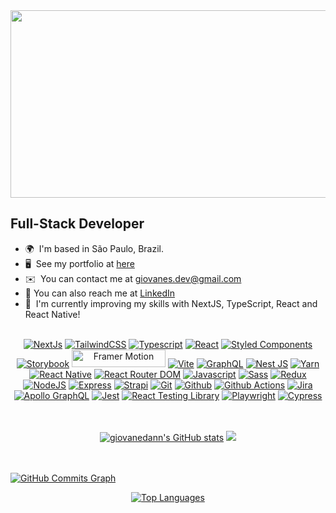 <img src="https://images.wallpapersden.com/image/download/landscape-pixel-art_bGhnaGeUmZqaraWkpJRmaGtrrWxrbQ.jpg" width="1000" height="300"/>

Full-Stack Developer
-------------------

*   🌍  I'm based in São Paulo, Brazil.
*   🖥️  See my portfolio at [here](http://giovanedann.github.io/)
*   ✉️  You can contact me at [giovanes.dev@gmail.com](mailto:giovanes.dev@gmail.com)
*   🚀  You can also reach me at [LinkedIn](https://www.linkedin.com/in/giovanesaesdev/)
*   🧠  I'm currently improving my skills with NextJS, TypeScript, React and React Native!
<br /><br />

<p align="center">
<a href="https://nextjs.org/docs" target="_blank" rel="noreferrer"><img src="https://img.shields.io/badge/next.js-000000?style=for-the-badge&logo=nextdotjs&logoColor=white"   alt="NextJs" /></a>
  <a href="https://tailwindcss.com/" target="_blank" rel="noreferrer"><img src="https://img.shields.io/badge/tailwindcss-%2338B2AC.svg?style=for-the-badge&logo=tailwind-css&logoColor=white"   alt="TailwindCSS" /></a>
  <a href="https://www.typescriptlang.org/" target="_blank" rel="noreferrer"><img src="https://img.shields.io/badge/TypeScript-007ACC?style=for-the-badge&logo=typescript&logoColor=white"   alt="Typescript" /></a>
  <a href="https://reactjs.org/" target="_blank" rel="noreferrer"><img src="https://img.shields.io/badge/React-20232A?style=for-the-badge&logo=react&logoColor=61DAFBg"   alt="React" /></a>
  <a href="https://styled-components.com/" target="_blank" rel="noreferrer"><img src="https://img.shields.io/badge/styled--components-DB7093?style=for-the-badge&logo=styled-components&logoColor=white"   alt="Styled Components" /></a>
  <a href="https://storybook.js.org/" target="_blank" rel="noreferrer"><img src="https://img.shields.io/badge/Storybook-FF4785.svg?style=for-the-badge&logo=Storybook&logoColor=white"   alt="Storybook" /></a>
  <a href="https://www.framer.com/motion/" target="_blank" rel="noreferrer"><img src="https://i.ibb.co/1rPvxYv/1f7e6fb4-775b-4e17-984f-b079f74d7424.jpg" width="150px" height="28px" alt="Framer Motion" /></a>
  <a href="https://vitejs.dev/" target="_blank" rel="noreferrer"><img src="https://img.shields.io/badge/vite-%23646CFF.svg?style=for-the-badge&logo=vite&logoColor=white"   alt="Vite" /></a>
  <a href="https://graphql.org/" target="_blank" rel="noreferrer"><img src="https://img.shields.io/badge/GraphQl-E10098?style=for-the-badge&logo=graphql&logoColor=white"   alt="GraphQL" /></a>
  <a href="[https://graphql.org/](https://nestjs.com/)" target="_blank" rel="noreferrer"><img src="https://img.shields.io/badge/nestjs-%23E0234E.svg?style=for-the-badge&logo=nestjs&logoColor=white"   alt="Nest JS" /></a>
  <a href="https://yarnpkg.com/" target="_blank" rel="noreferrer"><img src="https://img.shields.io/badge/yarn-%232C8EBB.svg?style=for-the-badge&logo=yarn&logoColor=white"   alt="Yarn" /></a>
  <a href="https://reactnative.dev/" target="_blank" rel="noreferrer"><img src="https://img.shields.io/badge/react_native-%2320232a.svg?style=for-the-badge&logo=react&logoColor=%2361DAFB"   alt="React Native" /></a>
  <a href="https://reactrouter.com/en/main" target="_blank" rel="noreferrer"><img src="https://img.shields.io/badge/React_Router-CA4245?style=for-the-badge&logo=react-router&logoColor=white"   alt="React Router DOM" /></a>
  <a href="https://developer.mozilla.org/en-US/docs/Web/JavaScript" target="_blank" rel="noreferrer"><img src="https://img.shields.io/badge/JavaScript-323330?style=for-the-badge&logo=javascript&logoColor=F7DF1E"   alt="Javascript" /></a>
  <a href="https://sass-lang.com/" target="_blank" rel="noreferrer"><img src="https://img.shields.io/badge/SASS-hotpink.svg?style=for-the-badge&logo=SASS&logoColor=white"   alt="Sass" /></a>
  <a href="https://redux.js.org/" target="_blank" rel="noreferrer"><img src="https://img.shields.io/badge/Redux-593D88?style=for-the-badge&logo=redux&logoColor=white"   alt="Redux" /></a>
  <a href="https://nodejs.org/en/" target="_blank" rel="noreferrer"><img src="https://img.shields.io/badge/Node.js-339933?style=for-the-badge&logo=nodedotjs&logoColor=white"   alt="NodeJS" /></a>
  <a href="https://expressjs.com/" target="_blank" rel="noreferrer"><img src="https://img.shields.io/badge/Express.js-000000?style=for-the-badge&logo=express&logoColor=white"   alt="Express" /></a>
  <a href="https://strapi.io/" target="_blank" rel="noreferrer"><img src="https://img.shields.io/badge/strapi-%232E7EEA.svg?style=for-the-badge&logo=strapi&logoColor=white"   alt="Strapi" /></a>
  <a href="https://git-scm.com/" target="_blank" rel="noreferrer"><img src="https://img.shields.io/badge/Git-F05032.svg?style=for-the-badge&logo=Git&logoColor=white"   alt="Git" /></a>
  <a href="https://github.com/" target="_blank" rel="noreferrer"><img src="https://img.shields.io/badge/GitHub-181717.svg?style=for-the-badge&logo=GitHub&logoColor=white"   alt="Github" /></a>
  <a href="https://github.com/features/actions" target="_blank" rel="noreferrer"><img src="https://img.shields.io/badge/GitHub%20Actions-2088FF.svg?style=for-the-badge&logo=GitHub-Actions&logoColor=white"   alt="Github Actions" /></a>
  <a href="https://www.atlassian.com/software/jira" target="_blank" rel="noreferrer"><img src="https://img.shields.io/badge/jira-%230A0FFF.svg?style=for-the-badge&logo=jira&logoColor=white"   alt="Jira" /></a>
  <a href="https://www.apollographql.com/" target="_blank" rel="noreferrer"><img src="https://img.shields.io/badge/-ApolloGraphQL-311C87?style=for-the-badge&logo=apollo-graphql"   alt="Apollo GraphQL" /></a>
  <a href="https://jestjs.io/" target="_blank" rel="noreferrer"><img src="https://img.shields.io/badge/Jest-C21325?style=for-the-badge&logo=jest&logoColor=white"   alt="Jest" /></a>
  <a href="https://testing-library.com/" target="_blank" rel="noreferrer"><img src="https://img.shields.io/badge/Testing%20Library-E33332.svg?style=for-the-badge&logo=Testing-Library&logoColor=white"   alt="React Testing Library" /></a>
  <a href="https://playwright.dev/" target="_blank" rel="noreferrer"><img src="https://img.shields.io/badge/Playwright-45ba4b?style=for-the-badge&logo=Playwright&logoColor=white" alt="Playwright" /></a>
  <a href="https://www.cypress.io/" target="_blank" rel="noreferrer"><img src="https://img.shields.io/badge/-cypress-%23E5E5E5?style=for-the-badge&logo=cypress&logoColor=058a5e" alt="Cypress" /></a>
  </p>
<br /><br />

<div width="100%" align="center">
  <a href="http://www.github.com/giovanedann"><img src="https://github-readme-stats.vercel.app/api?username=giovanedann&show_icons=true&hide=&count_private=true&title_color=a855f7&text_color=ffffff&icon_color=14b8a6&bg_color=171717&hide_border=true&show_icons=true" alt="giovanedann's GitHub stats" /></a>
  <a href="http://www.github.com/giovanedann"><img src="https://github-readme-streak-stats.herokuapp.com/?user=giovanedann&stroke=ffffff&background=171717&ring=a855f7&fire=a855f7&currStreakNum=ffffff&currStreakLabel=a855f7&sideNums=ffffff&sideLabels=ffffff&dates=ffffff&hide_border=true" /></a>
</div>
<br /><br />

<a href="http://www.github.com/giovanedann"><img src="https://activity-graph.herokuapp.com/graph?username=giovanedann&bg_color=171717&color=ffffff&line=14b8a6&point=ffffff&area_color=171717&area=true&hide_border=true&custom_title=GitHub%20Commits%20Graph" alt="GitHub Commits Graph" /></a>

<div width="100%" align="center">
  <a href="https://github.com/giovanedann" align="left"><img src="https://github-readme-stats.vercel.app/api/top-langs/?username=giovanedann&langs_count=10&title_color=a855f7&text_color=ffffff&icon_color=14b8a6&bg_color=171717&hide_border=true&locale=en&custom_title=Top%20%Languages" alt="Top Languages" /></a>
</div>
